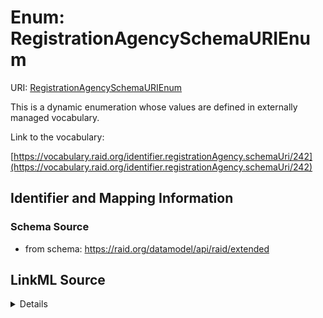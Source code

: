 # Enum: RegistrationAgencySchemaURIEnum 



URI: [RegistrationAgencySchemaURIEnum](../enums/RegistrationAgencySchemaURIEnum.md)


This is a dynamic enumeration whose values are defined in externally managed vocabulary. 

Link to the vocabulary:

[https://vocabulary.raid.org/identifier.registrationAgency.schemaUri/242](https://vocabulary.raid.org/identifier.registrationAgency.schemaUri/242)












## Identifier and Mapping Information







### Schema Source


* from schema: https://raid.org/datamodel/api/raid/extended







## LinkML Source

<details>
```yaml
name: RegistrationAgencySchemaURIEnum
from_schema: https://raid.org/datamodel/api/raid/extended
rank: 1000
reachable_from:
  source_ontology: https://vocabs.ardc.edu.au/repository/api/sparql/raid_research-activity-identifier-raid-controlled-lists_raid-cl-v1-1
  source_nodes:
  - https://vocabulary.raid.org/identifier.registrationAgency.schemaUri/242
  relationship_types:
  - skos:hasTopConcept
  is_direct: true
  include_self: false
  traverse_up: false

```
</details>